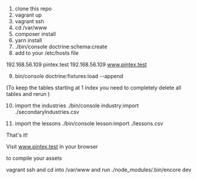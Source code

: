 1. clone this repo
2. vagrant up
3. vagrant ssh
4. cd /var/www
5. composer install
6. yarn install
7. ./bin/console doctrine:schema:create
8. add to your /etc/hosts file

192.168.56.109 pintex.test
192.168.56.109 www.pintex.test

9. bin/console doctrine:fixtures:load --append

(To keep the tables starting at 1 index you need to completely delete all tables and rerun )

10. import the industries
./bin/console industry:import ./secondaryIndustries.csv

11. import the lessons
./bin/console lesson:import ./lessons.csv



That's it!

Visit www.pintex.test in your browser

to compile your assets 

vagrant ssh and cd into /var/www and run ./node_modules/.bin/encore dev



